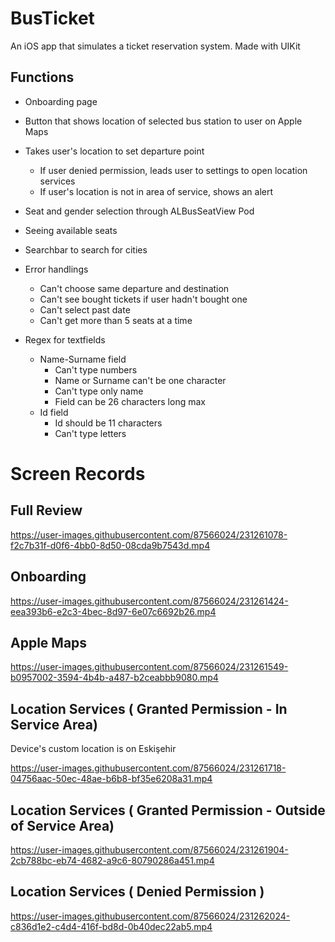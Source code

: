 # BusTicket

An iOS app that simulates a ticket reservation system. Made with UIKit

## Functions

* Onboarding page

* Button that shows location of selected bus station to user on Apple Maps

* Takes user's location to set departure point
  * If user denied permission, leads user to settings to open location services
  * If user's location is not in area of service, shows an alert
* Seat and gender selection through ALBusSeatView Pod

* Seeing available seats

* Searchbar to search for cities

* Error handlings
  * Can't choose same departure and destination
  * Can't see bought tickets if user hadn't bought one
  * Can't select past date
  * Can't get more than 5 seats at a time
* Regex for textfields
  * Name-Surname field
    * Can't type numbers
    * Name or Surname can't be one character
    * Can't type only name
    * Field can be 26 characters long max
  * Id field
    * Id should be 11 characters
    * Can't type letters
# Screen Records

## Full Review

https://user-images.githubusercontent.com/87566024/231261078-f2c7b31f-d0f6-4bb0-8d50-08cda9b7543d.mp4


## Onboarding



https://user-images.githubusercontent.com/87566024/231261424-eea393b6-e2c3-4bec-8d97-6e07c6692b26.mp4



## Apple Maps



https://user-images.githubusercontent.com/87566024/231261549-b0957002-3594-4b4b-a487-b2ceabbb9080.mp4



## Location Services ( Granted Permission - In Service Area)
Device's custom location is on Eskişehir


https://user-images.githubusercontent.com/87566024/231261718-04756aac-50ec-48ae-b6b8-bf35e6208a31.mp4



## Location Services ( Granted Permission - Outside of Service Area)



https://user-images.githubusercontent.com/87566024/231261904-2cb788bc-eb74-4682-a9c6-80790286a451.mp4



## Location Services ( Denied Permission )


https://user-images.githubusercontent.com/87566024/231262024-c836d1e2-c4d4-416f-bd8d-0b40dec22ab5.mp4


